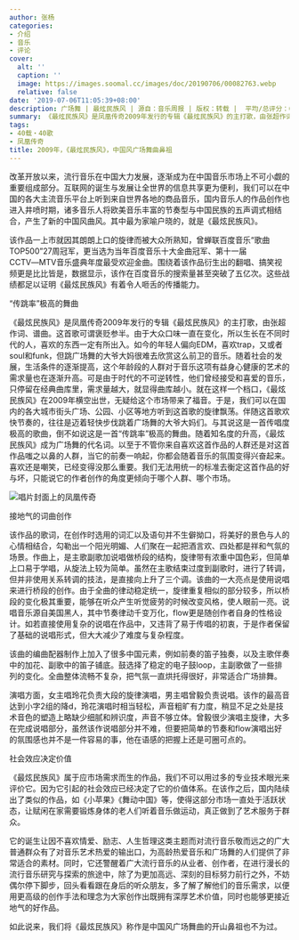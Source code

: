 ```yaml
---
author: 张杨
categories:
- 介绍
- 音乐
- 评论
cover:
  alt: ''
  caption: ''
  image: https://images.soomal.cc/images/doc/20190706/00082763.webp
  relative: false
date: '2019-07-06T11:05:39+08:00'
description: 广场舞 | 最炫民族风 | 源自：音乐周报 | 版权：转载 |  平均/总评分：00.00/0
summary: 《最炫民族风》是凤凰传奇2009年发行的专辑《最炫民族风》的主打歌，由张超作词、谱曲。这首歌可谓褒贬参半。由于大众口味一直在变化，所以生长在不同时代的人，喜欢的东西一定有所出入……
tags:
- 40载・40歌
- 凤凰传奇
title: 2009年，《最炫民族风》，中国风广场舞曲鼻祖
---
```


改革开放以来，流行音乐在中国大力发展，逐渐成为在中国音乐市场上不可小觑的重要组成部分。互联网的诞生与发展让全世界的信息共享更为便利，我们可以在中国的各大主流音乐平台上听到来自世界各地的商品音乐，国内音乐人的作品创作也进入井喷时期，诸多音乐人将欧美音乐丰富的节奏型与中国民族的五声调式相结合，产生了新的中国风曲风。其中最为家喻户晓的，就是《最炫民族风》。

该作品一上市就因其朗朗上口的旋律而被大众所熟知，曾蝉联百度音乐“歌曲TOP500”27周冠军，更当选为当年百度音乐十大金曲冠军、第十一届CCTV―MTV音乐盛典年度最受欢迎金曲。围绕着该作品衍生出的翻唱、搞笑视频更是比比皆是，数据显示，该作在百度音乐的搜索量甚至突破了五亿次。这些战绩都足以证明《最炫民族风》有着令人咂舌的传播能力。

“传跳率”极高的舞曲

《最炫民族风》是凤凰传奇2009年发行的专辑《最炫民族风》的主打歌，由张超作词、谱曲。这首歌可谓褒贬参半。由于大众口味一直在变化，所以生长在不同时代的人，喜欢的东西一定有所出入。如今的年轻人偏向EDM，喜欢trap，又或者soul和funk，但跳广场舞的大爷大妈很难去欣赏这么前卫的音乐。随着社会的发展，生活条件的逐渐提高，这个年龄段的人群对于音乐这项有益身心健康的艺术的需求量也在逐渐升高。可是由于时代的不可逆转性，他们曾经接受和喜爱的音乐，只停留在经典曲库里，需求量越大，就显得曲库越小。就在这样一个档口，《最炫民族风》在2009年横空出世，无疑给这个市场带来了福音。于是，我们可以在国内的各大城市街头广场、公园、小区等地方听到这首歌的旋律飘荡。伴随这首歌欢快节奏的，往往是迈着轻快步伐跳着广场舞的大爷大妈们。与其说这是一首传唱度极高的歌曲，倒不如说这是一首“传跳率”极高的舞曲。随着知名度的升高，《最炫民族风》成为广场舞的代名词。以至于不管你来自喜欢这首作品的人群还是对这首作品嗤之以鼻的人群，当它的前奏一响起，你都会随着音乐的氛围变得兴奋起来。喜欢还是嘲笑，已经变得没那么重要。我们无法用统一的标准去衡定这首作品的好与坏，只能说它的作者创作的角度更倾向于哪个人群、哪个市场。

![唱片封面上的凤凰传奇](https://images.soomal.cc/images/doc/20190706/00082764.webp)





接地气的词曲创作

该作品的歌词，在创作时选用的词汇以及语句并不生僻拗口，将美好的景色与人的心情相结合，勾勒出一个阳光明媚、人们聚在一起把酒言欢、四处都是祥和气氛的场景。作曲上，是主歌副歌加说唱做桥段的结构，旋律带有浓重中国色彩，但简单上口易于学唱，从旋法上较为简单。虽然在主歌结束过度到副歌时，进行了转调，但并非使用关系转调的技法，是直接向上升了三个调。该曲的一大亮点是使用说唱来进行桥段的创作。由于全曲的律动稳定统一，旋律重复相似的部分较多，所以桥段的变化极其重要，能够在听众产生听觉疲劳的时候改变风格，使人眼前一亮。说唱音乐源自美国黑人，其中节奏律动千变万化，flow更是随创作者自身的性格设计。如若直接使用复杂的说唱在作品中，又违背了易于传唱的初衷，于是作者保留了基础的说唱形式，但大大减少了难度与复杂程度。

该曲的编曲配器制作上加入了很多中国元素，例如前奏的笛子独奏，以及主歌伴奏中的加花、副歌中的笛子铺底。鼓选择了稳定的电子鼓loop，主副歌做了一些排列的变化。全曲整体流畅不复杂，把气氛一直烘托得很好，非常适合广场排舞。

演唱方面，女主唱玲花负责大段的旋律演唱，男主唱曾毅负责说唱。该作的最高音达到小字2组的降d，玲花演唱时相当轻松，声音粗旷有力度，稍显不足之处是技术音色的塑造上略缺少细腻和辨识度，声音不够立体。曾毅很少演唱主旋律，大多在完成说唱部分，虽然该作说唱部分并不难，但要把简单的节奏和flow演唱出好的氛围感也并不是一件容易的事，他在语感的把握上还是可圈可点的。

社会效应决定价值

《最炫民族风》属于应市场需求而生的作品，我们不可以用过多的专业技术眼光来评价它。因为它引起的社会效应已经决定了它的价值体系。在该作之后，国内陆续出了类似的作品，如《小苹果》《舞动中国》等，使得这部分市场一直处于活跃状态，让赋闲在家需要锻炼身体的老人们听着音乐做运动，真正做到了艺术服务于群众。

它的诞生让因不喜欢情爱、励志、人生哲理这类主题而对流行音乐敬而远之的广大普通群众有了对音乐艺术热爱的输出口，为高龄热爱音乐和广场舞的人们提供了非常适合的素材。同时，它还警醒着广大流行音乐的从业者、创作者，在进行漫长的流行音乐研究与探索的旅途中，除了为更加高远、深刻的目标努力前行之外，不妨偶尔停下脚步，回头看看跟在身后的听众朋友，多了解了解他们的音乐需求，以便用更高级的创作手法和理念为大家创作出既拥有深厚艺术价值，同时也能够更接近地气的好作品。

如此说来，我们将《最炫民族风》称作是中国风广场舞曲的开山鼻祖也不为过。